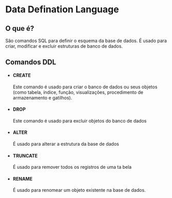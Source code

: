 # Data Defination Language

## O que é?

São comandos SQL para definir o esquema da base de dados. É usado para criar, modificar e excluir estruturas de banco de dados.

## Comandos DDL

- #### CREATE

    Este comando é usado para criar o banco de dados ou seus objetos (como tabela, índice, função, visualizações, procedimento de armazenamento e gatilhos).

- #### DROP
    
    Este comando é usado para excluir objetos do banco de dados

- #### ALTER
    
    É usado para alterar a estrutura da base de dados

- #### TRUNCATE

    É usado para remover todos os registros de uma ta bela

- #### RENAME

    É usado para renomear um objeto existente na base de dados.
